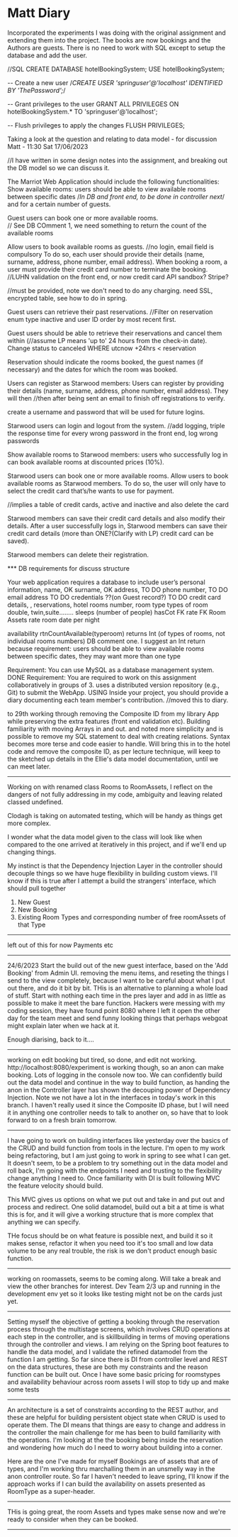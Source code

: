 # Matt Diary

Incorporated the experiments I was doing with the original assignment and extending them into
the project. The books are now bookings and the Authors are guests. There is no need to work with SQL except to
setup the database and add the user.

//SQL
CREATE DATABASE hotelBookingSystem;
USE hotelBookingSystem;

-- Create a new user
/*CREATE USER 'springuser'@'localhost' IDENTIFIED BY 'ThePassword';*/

-- Grant privileges to the user
GRANT ALL PRIVILEGES ON hotelBookingSystem.* TO 'springuser'@'localhost';

-- Flush privileges to apply the changes
FLUSH PRIVILEGES;


Taking a look at the question and relating to data model - for discussion
Matt - 11:30 Sat 17/06/2023

//I have written in some design notes into the assignment, and breaking out the DB model so we can discuss it.

The Marriot Web Application should include the following functionalities:
Show available rooms: users should be able to view available rooms 
between specific dates   /*In DB and front end, to be done in  controller next*/
and for a certain number of guests.

Guest users can book one or more available rooms.  
// See DB COmment 1, we need something to return the count of the available rooms

Allow users to book available rooms as guests. 
//no login, email field is compulsory
To do so, each user should provide their details (name, surname, address, phone number, email address). When booking a room, a user must provide their credit card number to terminate the booking.
//LUHN validation on the front end, or now credit card API sandbox? Stripe?


//must be provided, note we don't need to do any charging. need SSL, encrypted table, see how to do in spring.

Guest users can retrieve their past reservations. 
//Filter on reservation enum type inactive and user ID order by most recent first.

Guest users should be able to retrieve their reservations and cancel them within (//assume LP means 'up to' 24 hours from the check-in date). 
Change status to canceled WHERE utcnow +24hrs < reservation

Reservation should indicate the rooms booked, the guest names (if necessary) and the dates for which the room was booked.

Users can register as Starwood members: Users can register by providing their details (name, surname, address, phone number, email address). They will then
//then after being sent an email to finish off registrations to verify.

create a username and password that will be used for future logins.

Starwood users can login and logout from the system.
//add logging, triple the response time for every wrong password in the front end, log wrong passwords

Show available rooms to Starwood members:  users who successfully log in can book available rooms at discounted prices (10%).

Starwood users can book one or more available rooms. Allow users to book available rooms as Starwood members. To do so, the user will only have to select the credit card that’s/he wants to use for payment.

//implies a table of credit cards, active and inactive and also delete the card

Starwood members can save their credit card details and also modify their details. After a user successfully logs in, Starwood members can save their credit card details (more than ONE?(Clarify with LP) credit card can be saved).

Starwood members can delete their registration.

*** DB requirements for discuss structure

Your web application requires a database
to include user’s 
personal information,
       name, OK
       surname, OK
       address, TO DO
       phone number, TO DO
       email address TO DO
       credentials ??(on Guest record?) TO DO
credit card details, , 
reservations, 
hotel rooms
    number, room type
types of room
    double, twin,suite........
    sleeps (number of people)
    hasCot
    FK rate
    FK Room Assets
rate 
    room date per night

availability 
    rtnCountAvailable(typeroom) returns Int
(of types of rooms, not individual rooms numbers) DB comment one. I suggest an Int return because
        requirement:
        users should be able to view available room*s*
        between specific dates, they may want more than one type
      
Requirement: You can use MySQL as a database management system. DONE
Requirement: You are required to work on this assignment collaboratively in groups of 3.
uses a distributed version repository (e.g., Git) to submit the WebApp. USING
Inside your project, you should provide a diary documenting each team member's contribution.
//moved this to diary.


to 29th working through removing the Composite ID from my library App while preserving the 
extra features (front end validation etc). Building familiarity with moving Arrays in and out.
and noted more simplicity and is possible to remove my SQL statement
to deal with creating relations. Syntax becomes more terse and code easier to 
handle. Will bring this in to the hotel code and remove the composite ID, as per lecture technique, 
will keep to the sketched up details in the Ellie's data model documentation, until we can meet later.

----

Working on with renamed class Rooms to RoomAssets, I reflect on the dangers of not fully
addressing in my code, ambiguity and leaving related classed undefined. 

Clodagh is taking on automated testing, 
which will be handy as things get more complex.

I wonder what the data model given to the class will look like when compared to the one arrived at iteratively 
in this project, and if we'll end up changing things. 

My instinct is that the Dependency Injection Layer 
in the controller should decouple things so we have 
huge flexibility in building custom views.
I'll know if this is true after I attempt a build the strangers' interface, which should pull together
1. New Guest 
2. New Booking
3. Existing Room Types and corresponding number of free roomAssets of that Type
----
left out of this for now
Payments etc


----
24/6/2023
Start the build out of the new guest interface, based on the 'Add Booking' from Admin UI.
removing the menu items, and reseting the things I send to the view completely, because I want to be careful 
about what I put out there, and do it bit by bit. THis is an alternative to planning a whole load of stuff. Start with nothing
each time in the pres layer and add in as little as possible to make it meet the bare function.
Hackers were messing with my coding session, they have found point 8080 where I left it open the other day for the team meet and send
funny looking things that perhaps webgoat might explain later when we hack at it.

Enough diarising, back to it....


---------------------

working on edit booking but tired, so done, and edit not working.
http://localhost:8080/experiment
is working though, so an anon can make booking.
Lots of logging in the console now too. We can confidently build out the data model and continue in the 
way to build function, as handing the anon in the Controller layer has shown the decouping power of Dependency Injection. Note we not have a lot in the interfaces in today's work in this branch. I haven't really used it since the Composite ID phase, but I will need it in anything one controller needs to talk to another on, so have that to look forward to on a fresh brain tomorrow.

----------------------

I have going to work on building interfaces like yesterday over the basics of the CRUD 
and build function from tools in the lecture. I'm open to my work being refactoring, but I am just going 
to work in spring to see what I can get. It doesn't seem, to be a problem to try something out
in the data model and roll back, I'm going with 
the endpoints I need and trusting to the flexibility change anything I need to. Once familiarity 
with DI is built following MVC the feature velocity should build.

This MVC gives us options on what we put out and take in and put out and process and redirect. 
One solid datamodel, build out a bit a at time is what this is for, and it will give a 
working structure that is more complex that anything we can specify.

THe focus should be on what feature is possible next, and build it so it makes sense, refactor it when you need too
it's too small and low data volume to be any real trouble, the risk is we don't product enough basic function.


--------

working on roomassets, seems to be coming along. Will take a break and view the other branches for interest. Dev Team 2/3 up and running 
in the development env yet so it looks like testing might not be on the cards just yet.

---------

Setting myself the objective of getting a booking through the reservation process through the multistage screens, which involves CRUD operations at each step in the controller,
and is skillbuilding in terms of moving operations through the controller and views. I am relying on the Spring boot features to handle the data model, and I validate the
refined datamodel from the function I am getting. So far since there is DI from controller level and REST on the data structures, these are both my constraints and the reason
function can be built out. Once I have some basic pricing for roomstypes and availability behaviour across room assets I will stop to tidy up and make some tests

-------------
An architecture is a set of constraints according to the REST author, and these are helpful for building persistent
object state when CRUD is used to operate them. The DI means that things are easy to change and address in the controller
the main challenge for me has been to build familiarity with the operations. I'm looking at the the booking being 
inside the reservation and wondering how much do I need to worry about building into a corner. 

Here are the one I've made for myself Bookings are of assets that are of types, and I'm working thru marchalling them in an 
unsmelly way in the anon controller route. So far I haven't needed to leave spring, I'll know if the approach works if I can 
build the availability on assets presented as RoomType as a super-header. 

-----

THis is going great, the room Assets and types make sense now and we're ready to consider when they can be booked.


-----